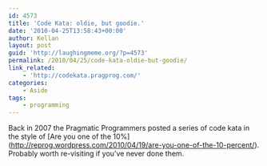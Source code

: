 ```yaml
---
id: 4573
title: 'Code Kata: oldie, but goodie.'
date: '2010-04-25T13:58:43+00:00'
author: Kellan
layout: post
guid: 'http://laughingmeme.org/?p=4573'
permalink: /2010/04/25/code-kata-oldie-but-goodie/
link_related:
    - 'http://codekata.pragprog.com/'
categories:
    - Aside
tags:
    - programming
---
```


Back in 2007 the Pragmatic Programmers posted a series of code kata in the style of \[Are you one of the 10%\](http://reprog.wordpress.com/2010/04/19/are-you-one-of-the-10-percent/). Probably worth re-visiting if you’ve never done them.